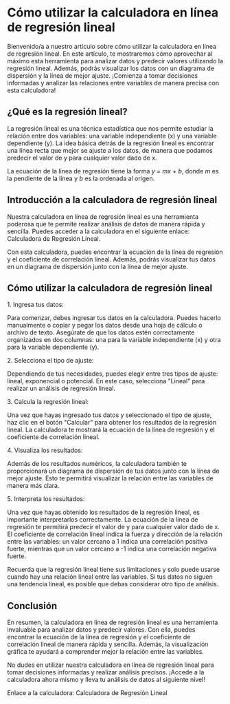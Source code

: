 Cómo utilizar la calculadora en línea de regresión lineal
=========================================================

Bienvenido/a a nuestro artículo sobre cómo utilizar la calculadora en línea de regresión lineal. En este artículo, te mostraremos cómo aprovechar al máximo esta herramienta para analizar datos y predecir valores utilizando la regresión lineal. Además, podrás visualizar los datos con un diagrama de dispersión y la línea de mejor ajuste. ¡Comienza a tomar decisiones informadas y analizar las relaciones entre variables de manera precisa con esta calculadora!

¿Qué es la regresión lineal?
----------------------------

La regresión lineal es una técnica estadística que nos permite estudiar la relación entre dos variables: una variable independiente (x) y una variable dependiente (y). La idea básica detrás de la regresión lineal es encontrar una línea recta que mejor se ajuste a los datos, de manera que podamos predecir el valor de y para cualquier valor dado de x.

La ecuación de la línea de regresión tiene la forma *y = mx + b*, donde *m* es la pendiente de la línea y *b* es la ordenada al origen.

Introducción a la calculadora de regresión lineal
-------------------------------------------------

Nuestra calculadora en línea de regresión lineal es una herramienta poderosa que te permite realizar análisis de datos de manera rápida y sencilla. Puedes acceder a la calculadora en el siguiente enlace: Calculadora de Regresión Lineal.

Con esta calculadora, puedes encontrar la ecuación de la línea de regresión y el coeficiente de correlación lineal. Además, podrás visualizar tus datos en un diagrama de dispersión junto con la línea de mejor ajuste.

Cómo utilizar la calculadora de regresión lineal
------------------------------------------------

1\. Ingresa tus datos:

Para comenzar, debes ingresar tus datos en la calculadora. Puedes hacerlo manualmente o copiar y pegar los datos desde una hoja de cálculo o archivo de texto. Asegúrate de que los datos estén correctamente organizados en dos columnas: una para la variable independiente (x) y otra para la variable dependiente (y).

2\. Selecciona el tipo de ajuste:

Dependiendo de tus necesidades, puedes elegir entre tres tipos de ajuste: lineal, exponencial o potencial. En este caso, selecciona "Lineal" para realizar un análisis de regresión lineal.

3\. Calcula la regresión lineal:

Una vez que hayas ingresado tus datos y seleccionado el tipo de ajuste, haz clic en el botón "Calcular" para obtener los resultados de la regresión lineal. La calculadora te mostrará la ecuación de la línea de regresión y el coeficiente de correlación lineal.

4\. Visualiza los resultados:

Además de los resultados numéricos, la calculadora también te proporcionará un diagrama de dispersión de tus datos junto con la línea de mejor ajuste. Esto te permitirá visualizar la relación entre las variables de manera más clara.

5\. Interpreta los resultados:

Una vez que hayas obtenido los resultados de la regresión lineal, es importante interpretarlos correctamente. La ecuación de la línea de regresión te permitirá predecir el valor de y para cualquier valor dado de x. El coeficiente de correlación lineal indica la fuerza y dirección de la relación entre las variables: un valor cercano a 1 indica una correlación positiva fuerte, mientras que un valor cercano a -1 indica una correlación negativa fuerte.

Recuerda que la regresión lineal tiene sus limitaciones y solo puede usarse cuando hay una relación lineal entre las variables. Si tus datos no siguen una tendencia lineal, es posible que debas considerar otro tipo de análisis.

Conclusión
----------

En resumen, la calculadora en línea de regresión lineal es una herramienta invaluable para analizar datos y predecir valores. Con ella, puedes encontrar la ecuación de la línea de regresión y el coeficiente de correlación lineal de manera rápida y sencilla. Además, la visualización gráfica te ayudará a comprender mejor la relación entre las variables.

No dudes en utilizar nuestra calculadora en línea de regresión lineal para tomar decisiones informadas y realizar análisis precisos. ¡Accede a la calculadora ahora mismo y lleva tu análisis de datos al siguiente nivel!

Enlace a la calculadora: Calculadora de Regresión Lineal